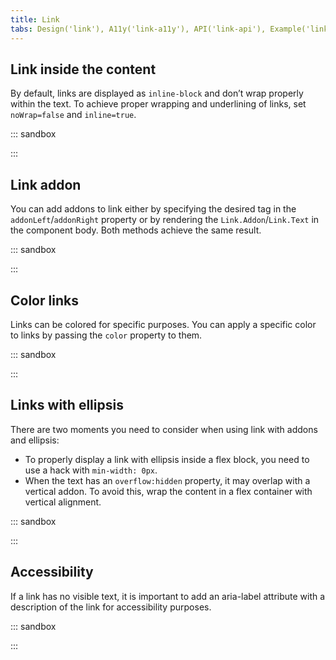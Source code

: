 ```yaml
---
title: Link
tabs: Design('link'), A11y('link-a11y'), API('link-api'), Example('link-code'), Changelog('link-changelog')
---
```


## Link inside the content

By default, links are displayed as `inline-block` and don’t wrap properly within the text. To achieve proper wrapping and underlining of links, set `noWrap=false` and `inline=true`.

::: sandbox

<script lang="tsx">
import React from 'react';
import FormatText from '@semcore/ui/format-text';
import Link from '@semcore/ui/link';
import EditM from '@semcore/ui/icon/Edit/m';

class Demo extends React.PureComponent {
  render() {
    return (
      <FormatText>
        <p>
          Lorem ipsum dolor sit amet, adipisicing elit. Ab aperiam aut autem beatae, consequuntur
          debitis doloremque facilis fuga illum inventore ipsa iure magni maxime molestias omnis
          reprehenderit, voluptas voluptatem voluptates{' '}
          <Link href='#' inline noWrap={false}>
            <Link.Addon>
              <EditM />
            </Link.Addon>
            <Link.Text>consectetur corporis cupiditate</Link.Text>
          </Link>
          .
        </p>
        <p>
          Atque beatae commodi culpa dicta nam odit rerum{' '}
          <Link href='#' inline noWrap={false}>
            suscipit temporibus! Accusamus accusantium assumenda beatae dignissimos eius id nam{' '}
          </Link>{' '}
          quae repellendus temporibus voluptatibus. Ad cum error excepturi, ipsum necessitatibus
          officiis temporibus.
        </p>
        <p>
          Commodi consequuntur dolorum id maiores maxime, natus nesciunt nihil odit sapiente sequi!
          Blanditiis dicta ea, eum excepturi explicabo hic id, incidunt ipsum itaque molestias neque
          officia placeat rerum sint, veritatis.
        </p>
        <p>
          Distinctio doloremque eaque eos fugiat incidunt iure magni officia praesentium quidem{' '}
          <Link href='#' inline noWrap={false}>
            repudiandae tempora, voluptate, voluptatem voluptatibus!
          </Link>{' '}
          Enim exercitationem id labore sunt totam velit. Ab animi provident quo quos tenetur
          voluptatem.
        </p>
      </FormatText>
    );
  }
}


</script>

:::

## Link addon

You can add addons to link either by specifying the desired tag in the `addonLeft`/`addonRight` property or by rendering the `Link.Addon`/`Link.Text` in the component body. Both methods achieve the same result.

::: sandbox

<script lang="tsx">
import React from 'react';
import Link from '@semcore/ui/link';
import CheckM from '@semcore/ui/icon/Check/m';
import ChevronRightM from '@semcore/ui/icon/ChevronRight/m';

const Demo = () => {
  return (
    <>
      <Link ml={4} href='#' size={300}>
        <Link.Addon>
          <CheckM />
        </Link.Addon>
        <Link.Text>Link</Link.Text>
        <Link.Addon>
          <ChevronRightM />
        </Link.Addon>
      </Link>
    </>
  );
}
</script>

:::

## Color links

Links can be colored for specific purposes. You can apply a specific color to links by passing the `color` property to them.

::: sandbox

<script lang="tsx">
import React from 'react';
import Link from '@semcore/ui/link';

class Demo extends React.PureComponent {
  render() {
    return (
      <div>
        <Link color='text-critical' href='#' size={300}>
          Critical link
        </Link>
        <br />
        <br />
        <Link color='text-success' href='#' size={300}>
          Success link
        </Link>
      </div>
    );
  }
}


</script>

:::

## Links with ellipsis

There are two moments you need to consider when using link with addons and ellipsis:

- To properly display a link with ellipsis inside a flex block, you need to use a hack with `min-width: 0px`.
- When the text has an `overflow:hidden` property, it may overlap with a vertical addon. To avoid this, wrap the content in a flex container with vertical alignment.

::: sandbox

<script lang="tsx">
import React from 'react';
import { Flex } from '@semcore/ui/flex-box';
import { Text } from '@semcore/ui/typography';
import Divider from '@semcore/ui/divider';
import Link from '@semcore/ui/link';
import EditM from '@semcore/ui/icon/Edit/m';

class Demo extends React.PureComponent {
  render() {
    return (
      <Flex>
        <Text flex='0 0 auto'>Sep 3</Text>
        <Divider mx={4} orientation='vertical' />
        <Link w='100%' wMin={0} href='#'>
          <Flex alignItems='center'>
            <Link.Text w='100%' inline noWrap>
              <Text w='100%' inline noWrap>
                Lorem ipsum dolor sit amet, consectetur adipisicing elit. Atque iusto, sed!
                Asperiores, consectetur deserunt et ipsam omnis quae repellendus velit veniam.
                Asperiores dicta dolor ducimus enim fugit laborum minima reprehenderit?
              </Text>
            </Link.Text>
            <Link.Addon>
              <EditM />
            </Link.Addon>
          </Flex>
        </Link>
      </Flex>
    );
  }
}


</script>

:::

## Accessibility

If a link has no visible text, it is important to add an aria-label attribute with a description of the link for accessibility purposes.

::: sandbox

<script lang="tsx">
import React from 'react';
import Link from '@semcore/ui/link';
import HomeM from '@semcore/ui/icon/Home/m';
import ArrowRightM from '@semcore/ui/icon/ArrowRight/m';

const Demo = () => {
  return (
    <>
      <Link addonLeft={HomeM} aria-label='home page' href='#' />
      <Link ml={2} aria-label='go to the next page' href='#'>
        <Link.Addon>
          <ArrowRightM />
        </Link.Addon>
      </Link>
    </>
  );
}
</script>

:::
